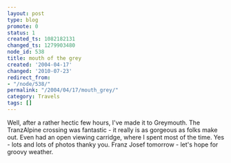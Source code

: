 ```yaml
---
layout: post
type: blog
promote: 0
status: 1
created_ts: 1082182131
changed_ts: 1279903480
node_id: 538
title: mouth of the grey
created: '2004-04-17'
changed: '2010-07-23'
redirect_from:
- "/node/538/"
permalink: "/2004/04/17/mouth_grey/"
category: Travels
tags: []
---
```

Well, after a rather hectic few hours, I've made it to Greymouth.  The TranzAlpine crossing was fantastic - it really is as gorgeous as folks make out.  Even had an open viewing carridge, where I spent most of the time.  Yes - lots and lots of photos thanky you.  Franz Josef tomorrow - let's hope for groovy weather.
